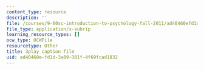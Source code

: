 ```yaml
---
content_type: resource
description: ''
file: /courses/9-00sc-introduction-to-psychology-fall-2011/ad40460efd1d3a89381f4f69fcad1832_SXzdOK_J-xE.srt
file_type: application/x-subrip
learning_resource_types: []
ocw_type: OCWFile
resourcetype: Other
title: 3play caption file
uid: ad40460e-fd1d-3a89-381f-4f69fcad1832
---
```

